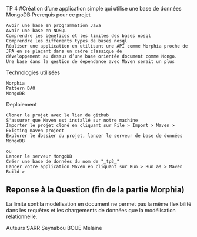 TP 4
#Création d’une application simple qui utilise une base de données MongoDB
Prerequis pour ce projet

    Avoir une base en programmation Java
    Avoir une base en NOSQL
    Comprendre les bénéfices et les limites des bases nosql
    Comprendre les différents types de bases nosql
    Réaliser une application en utilisant une API comme Morphia proche de JPA en se plaçant dans un cadre classique de                     développement au dessus d’une base orientée document comme Mongo.
    Une base dans la gestion de dependance avec Maven serait un plus 

Technologies utilisées

    Morphia
    Pattern DAO
    MongoDB

Deploiement

    Cloner le projet avec le lien de github
    S'assurer que Maven est installé sur notre machine
    Importer le projet cloné en cliquant sur File > Import > Maven > Existing maven project
    Explorer le dossier du projet, lancer le serveur de base de données MongoDB

    ou
    Lancer le serveur MongoDB
    Créer une base de données du nom de "_tp3_"
    Lancer votre application Maven en cliquant sur Run > Run as > Maven Build >
    
Reponse à la Question (fin de la partie Morphia)
-----------------------------------------------
La limite sont:la modélisation en document ne permet pas la même flexibilité dans les requêtes et les chargements de données que la modélisation relationnelle. 

Auteurs
SARR Seynabou
BOUE Melaine


